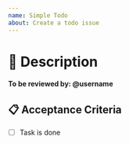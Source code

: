 ```yaml
---
name: Simple Todo
about: Create a todo issue
---
```


# 🧱 Description

#### To be reviewed by: @username

## 📋 Acceptance Criteria

- [ ] Task is done
